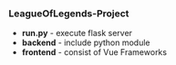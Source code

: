 ### LeagueOfLegends-Project

- **run.py** - execute flask server
- **backend** - include python module
- **frontend** - consist of Vue Frameworks
